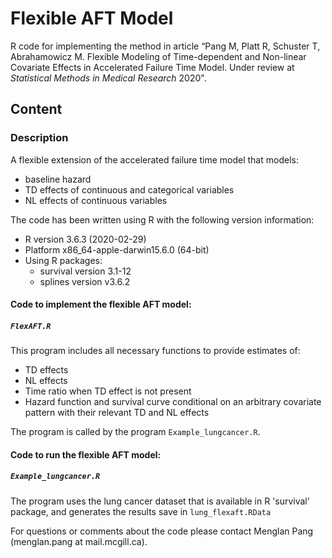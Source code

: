 # Flexible AFT Model
R code for implementing the method in article “Pang M, Platt R, Schuster T, Abrahamowicz M. Flexible Modeling of Time-dependent and Non-linear Covariate Effects in Accelerated Failure Time Model. Under review at *Statistical Methods in Medical Research* 2020".

## Content
### Description
A flexible extension of the accelerated failure time model that models:
- baseline hazard
- TD effects of continuous and categorical variables
- NL effects of continuous variables

The code has been written using R with the following version information:<br/>
- R version 3.6.3 (2020-02-29)<br/> 
- Platform x86_64-apple-darwin15.6.0 (64-bit)<br/> 
- Using R packages:<br/> 
  - survival version 3.1-12
  - splines version v3.6.2
  
#### Code to implement the flexible AFT model:
##### `FlexAFT.R`
This program includes all necessary functions to provide estimates of:
- TD effects
- NL effects
- Time ratio when TD effect is not present
- Hazard function and survival curve conditional on an arbitrary covariate pattern with their relevant TD and NL effects


The program is called by the program `Example_lungcancer.R`. 

#### Code to run the flexible AFT model:
##### `Example_lungcancer.R`
The program uses the lung cancer dataset that is available in R 'survival' package, and generates the results save in `lung_flexaft.RData`
 
For questions or comments about the code please contact Menglan Pang (menglan.pang at mail.mcgill.ca).
